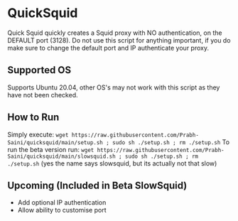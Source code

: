 # QuickSquid
Quick Squid quickly creates a Squid proxy with NO authentication, on the DEFAULT port (3128). Do not use this script for anything important, if you do make sure to change the default port and IP authenticate your proxy. 
## Supported OS
Supports Ubuntu 20.04, other OS's may not work with this script as they have not been checked.
## How to Run 
Simply execute: `wget https://raw.githubusercontent.com/Prabh-Saini/quicksquid/main/setup.sh ; sudo sh ./setup.sh ; rm ./setup.sh`
To run the beta version run: `wget https://raw.githubusercontent.com/Prabh-Saini/quicksquid/main/slowsquid.sh ; sudo sh ./setup.sh ; rm ./setup.sh` (yes the name says slowsquid, but its actually not that slow)
## Upcoming (Included in Beta SlowSquid)
* Add optional IP authentication
* Allow ability to customise port
